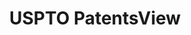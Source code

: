 ---
layout: default
bigquery: https://console.cloud.google.com/bigquery?p=patents-public-data&d=patentsview&page=dataset
citation: Attribution should be given to PatentsView for use, distribution, or derivative
  works.
code: https://github.com/CSSIP-AIR/PatentsView-Code-Snippets/
contributors: USPTO
cost: None
description: 'PatentsView includes US patent data including raw data (summaries, applications,
  pregrant applications), disambugations of inventors and assignees, and inventor
  gender estimates.  Also foreign priority data, # of figures and sheets, and government
  interest statements.'
documentation: https://patentsview.org/query/builder-faqs
last_edit: 04/09/2022, 17:42:26
location: https://patentsview.org/
maintained_by: USPTO
record_creation_timestamp: 12/2/2020 17:20:46
schema_fields:
- longitude
- disamb_assignee_id_20190820
- subclass
- id
- citation_id
- length
- disamb_assignee_id_20191231
- name_first
- county
- rule_47
- gi_statement
- rawlocation_id
- assignee_id
- type
- disamb_inventor_id_20201229
- male
- disamb_inventor_id_20190820
- uuid
- fname
- lapse_of_patent
- disamb_assignee_id_20190312
- contract_award_number
- doc_type
- disamb_inventor_id_20190312
- disamb_inventor_id_20191231
- subcategory_id
- date
- section_id
- kind
- subgroup_id
- organization_id
- applicant_type
- disamb_assignee_id_20200331
- abstract
- lawyer_id
- country
- subclass_id
- classification_status
- field_id
- inventor_id
- disamb_inventor_id_20181127
- level_three
- attribution_status
- subsection_id
- variety
- location_id
- reldocno
- mainclass_id
- category
- num_sheets
- designation
- group
- action_date
- disamb_assignee_id_20200929
- rel_id
- sequence
- num
- disamb_inventor_id_20200929
- ipc_class
- f371_date
- organization
- rawinventor_id
- disamb_inventor_id_20170307
- field_title
- disamb_inventor_id_20191008
- sector_title
- patent_id
- disamb_inventor_id_20180528
- number
- name_last
- disamb_inventor_id_20170808
- level_one
- state_fips
- group_id
- withdrawn
- state
- level_two
- dependent
- ipc_version_indicator
- county_fips
- disamb_assignee_id_20200630
- male_flag
- classification_value
- disamb_assignee_id_20181127
- disamb_inventor_id_20171003
- doctype
- name
- section
- status
- symbol_position
- subgroup
- classification_data_source
- latin_name
- disamb_inventor_id_20200630
- num_claims
- disamb_inventor_id_20171226
- role
- f102_date
- term_grant
- city
- deceased
- country_transformed
- classification_level
- application_id
- main_group
- rawassignee_id
- title
- term_extension
- lname
- series_code
- relkind
- category_id
- latitude
- latlong
- disclaimer_date
- exemplary
- disamb_assignee_id_20191008
- text
- _102_date
- filename
- term_disclaimer
- publication_number
- num_figures
- _371_date
- disamb_inventor_id_20200331
shortname: patentsview
tags:
- disambiguation
- United States
- gender
terms_of_use: Creative Commons Attribution 4.0 International License.
timeframe: 1963-1999
title: USPTO PatentsView
uuid: cf1780b1-e265-4e49-8d1d-83b9cfe0fd9a
---